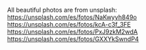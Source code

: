 All beautiful photos are from unsplash:
https://unsplash.com/es/fotos/NaKwyyh849o
https://unsplash.com/es/fotos/kcA-c3f_3FE
https://unsplash.com/es/fotos/PxJ9zkM2wdA
https://unsplash.com/es/fotos/GXXYkSwndP4
